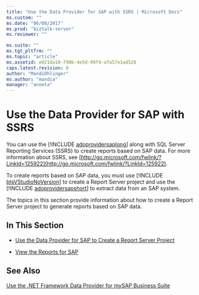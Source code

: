 ```yaml
---
title: "Use the Data Provider for SAP with SSRS | Microsoft Docs"
ms.custom: ""
ms.date: "06/08/2017"
ms.prod: "biztalk-server"
ms.reviewer: ""

ms.suite: ""
ms.tgt_pltfrm: ""
ms.topic: "article"
ms.assetid: e821da18-790b-4e5d-99f4-afa57e1ad528
caps.latest.revision: 8
author: "MandiOhlinger"
ms.author: "mandia"
manager: "anneta"
---
```

# Use the Data Provider for SAP with SSRS
You can use the [!INCLUDE [adoprovidersaplong](../../includes/adoprovidersaplong-md.md)] along with SQL Server Reporting Services (SSRS) to create reports based on SAP data. For more information about SSRS, see [http://go.microsoft.com/fwlink/?LinkId=125922](http://go.microsoft.com/fwlink/?LinkId=125922).  
  
 To create reports based on SAP data, you must use [!INCLUDE [btsVStudioNoVersion](../../includes/btsvstudionoversion-md.md)] to create a Report Server project and use the [!INCLUDE [adoprovidersapshort](../../includes/adoprovidersapshort-md.md)] to extract data from an SAP system.  
  
 The topics in this section provide information about how to create a Report Server project to generate reports based on SAP data.  
  
## In This Section  
  
-   [Use the Data Provider for SAP to Create a Report Server Project](../../adapters-and-accelerators/adapter-sap/use-the-data-provider-for-sap-to-create-a-report-server-project.md)  
  
-   [View the Reports for SAP](../../adapters-and-accelerators/adapter-sap/view-the-reports-for-sap.md)  
  
## See Also  
 [Use the .NET Framework Data Provider for mySAP Business Suite](../../adapters-and-accelerators/adapter-sap/use-the-net-framework-data-provider-for-mysap-business-suite.md)